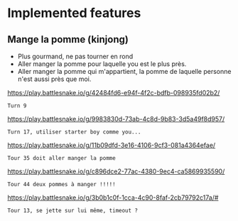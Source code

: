 # Implemented features

## Mange la pomme (kinjong)

- Plus gourmand, ne pas tourner en rond
- Aller manger la pomme pour laquelle you est le plus près.
- Aller manger la pomme qui m'appartient, la pomme de laquelle personne n'est aussi près que moi.

https://play.battlesnake.io/g/42484fd6-e94f-4f2c-bdfb-098935fd02b2/

    Turn 9

https://play.battlesnake.io/g/9983830d-73ab-4c8d-9b83-3d5a49f8d957/

    Turn 17, utiliser starter boy comme you...

https://play.battlesnake.io/g/11b09dfd-3e16-4106-9cf3-081a4364efae/

    Tour 35 doit aller manger la pomme

https://play.battlesnake.io/g/c896dce2-77ac-4380-9ec4-ca5869935590/

    Tour 44 deux pommes à manger !!!!!

https://play.battlesnake.io/g/3b0b1c0f-1cca-4c90-8faf-2cb79792c17a/#

    Tour 13, se jette sur lui même, timeout ?

